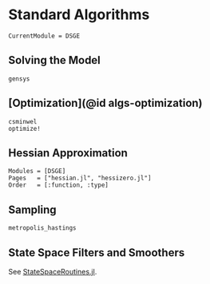# Standard Algorithms

```@meta
CurrentModule = DSGE
```

## Solving the Model

```@docs
gensys
```

## [Optimization](@id algs-optimization)

```@docs
csminwel
optimize!
```

## Hessian Approximation

```@autodocs
Modules = [DSGE]
Pages   = ["hessian.jl", "hessizero.jl"]
Order   = [:function, :type]
```

## Sampling

```@docs
metropolis_hastings
```

## State Space Filters and Smoothers

See [StateSpaceRoutines.jl](https://github.com/FRBNY-DSGE/StateSpaceRoutines.jl).
